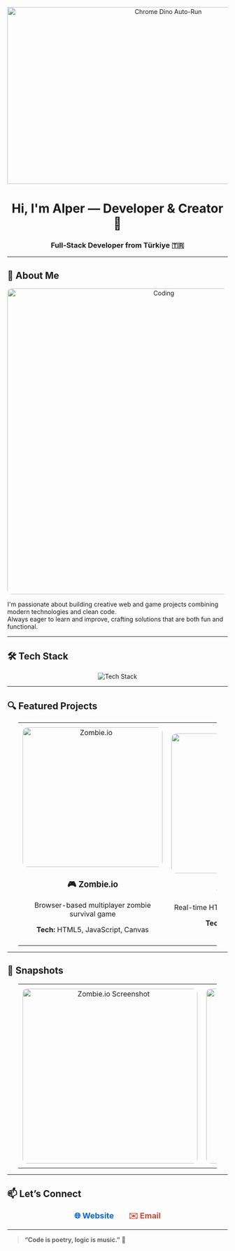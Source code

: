 <p align="center">
  <img src="https://storage.googleapis.com/gweb-uniblog-publish-prod/original_images/Dino_non-birthday_version.gif" width="720" height="405" alt="Chrome Dino Auto-Run" style="object-fit: contain;" />
</p>

<h1 align="center">Hi, I'm Alper — Developer & Creator 👋</h1>
<h3 align="center">Full‑Stack Developer from Türkiye 🇹🇷</h3>

---

## 🚀 About Me

<p align="center">
  <img src="https://images.unsplash.com/photo-1503676260728-1c00da094a0b?auto=format&fit=crop&w=800&q=60" alt="Coding" width="700" style="border-radius: 10px;" />
</p>

I'm passionate about building creative web and game projects combining modern technologies and clean code.  
Always eager to learn and improve, crafting solutions that are both fun and functional.

---

## 🛠️ Tech Stack

<p align="center">
  <img src="https://skillicons.dev/icons?i=js,html,css,react,nodejs,python,unity,firebase,github,figma&perline=6" alt="Tech Stack" style="max-width: 700px;" />
</p>

---

## 🔍 Featured Projects

<table align="center" style="width: 90%; border-collapse: collapse; margin: 0 auto;">
  <tr>
    <td align="center" style="padding: 10px;">
      <img src="https://images.unsplash.com/photo-1518773553398-650c184e0bb3?auto=format&fit=crop&w=600&q=80" alt="Zombie.io" width="320" style="border-radius: 12px;" />
      <h3>🎮 Zombie.io</h3>
      <p>Browser-based multiplayer zombie survival game</p>
      <p><strong>Tech:</strong> HTML5, JavaScript, Canvas</p>
    </td>
    <td align="center" style="padding: 10px;">
      <img src="https://images.unsplash.com/photo-1525182008055-f88b95ff7980?auto=format&fit=crop&w=600&q=80" alt="EdgeCode" width="320" style="border-radius: 12px;" />
      <h3>🌐 EdgeCode</h3>
      <p>Real-time HTML/CSS/JS live code editor</p>
      <p><strong>Tech:</strong> React, Firebase</p>
    </td>
    <td align="center" style="padding: 10px;">
      <img src="https://images.unsplash.com/photo-1522202176988-66273c2fd55f?auto=format&fit=crop&w=600&q=80" alt="E-Commerce App" width="320" style="border-radius: 12px;" />
      <h3>🛍️ E-Commerce App</h3>
      <p>Modern online store with admin & cart system</p>
      <p><strong>Tech:</strong> React, Node.js, MongoDB</p>
    </td>
  </tr>
</table>

---

## 📸 Snapshots

<table align="center" style="width: 90%; border-collapse: collapse; margin: 0 auto;">
  <tr>
    <td align="center" style="padding: 10px;">
      <img src="https://via.placeholder.com/400x240?text=Zombie.io+Screenshot" alt="Zombie.io Screenshot" width="400" style="border-radius: 10px;" />
    </td>
    <td align="center" style="padding: 10px;">
      <img src="https://via.placeholder.com/400x240?text=EdgeCode+UI" alt="EdgeCode UI" width="400" style="border-radius: 10px;" />
    </td>
  </tr>
</table>

---

## 📫 Let’s Connect

<p align="center">
  <a href="https://yourwebsite.com" target="_blank" style="text-decoration:none; margin-right: 30px; font-weight:bold; font-size:18px; color:#0366d6;">
    🌐 Website
  </a>
  <a href="mailto:youremail@example.com" target="_blank" style="text-decoration:none; font-weight:bold; font-size:18px; color:#d14836;">
    ✉️ Email
  </a>
</p>

---

> **“Code is poetry, logic is music.”** 🎵

